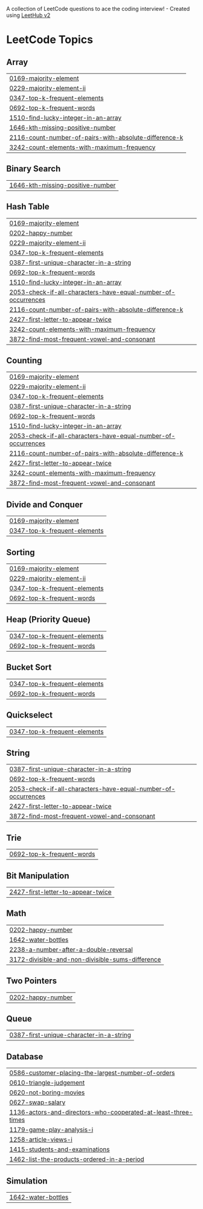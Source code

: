 A collection of LeetCode questions to ace the coding interview! - Created using [LeetHub v2](https://github.com/arunbhardwaj/LeetHub-2.0)
<!---LeetCode Topics Start-->
# LeetCode Topics
## Array
|  |
| ------- |
| [0169-majority-element](https://github.com/VEERUPAMARTHI/leetcode-problems/tree/master/0169-majority-element) |
| [0229-majority-element-ii](https://github.com/VEERUPAMARTHI/leetcode-problems/tree/master/0229-majority-element-ii) |
| [0347-top-k-frequent-elements](https://github.com/VEERUPAMARTHI/leetcode-problems/tree/master/0347-top-k-frequent-elements) |
| [0692-top-k-frequent-words](https://github.com/VEERUPAMARTHI/leetcode-problems/tree/master/0692-top-k-frequent-words) |
| [1510-find-lucky-integer-in-an-array](https://github.com/VEERUPAMARTHI/leetcode-problems/tree/master/1510-find-lucky-integer-in-an-array) |
| [1646-kth-missing-positive-number](https://github.com/VEERUPAMARTHI/leetcode-problems/tree/master/1646-kth-missing-positive-number) |
| [2116-count-number-of-pairs-with-absolute-difference-k](https://github.com/VEERUPAMARTHI/leetcode-problems/tree/master/2116-count-number-of-pairs-with-absolute-difference-k) |
| [3242-count-elements-with-maximum-frequency](https://github.com/VEERUPAMARTHI/leetcode-problems/tree/master/3242-count-elements-with-maximum-frequency) |
## Binary Search
|  |
| ------- |
| [1646-kth-missing-positive-number](https://github.com/VEERUPAMARTHI/leetcode-problems/tree/master/1646-kth-missing-positive-number) |
## Hash Table
|  |
| ------- |
| [0169-majority-element](https://github.com/VEERUPAMARTHI/leetcode-problems/tree/master/0169-majority-element) |
| [0202-happy-number](https://github.com/VEERUPAMARTHI/leetcode-problems/tree/master/0202-happy-number) |
| [0229-majority-element-ii](https://github.com/VEERUPAMARTHI/leetcode-problems/tree/master/0229-majority-element-ii) |
| [0347-top-k-frequent-elements](https://github.com/VEERUPAMARTHI/leetcode-problems/tree/master/0347-top-k-frequent-elements) |
| [0387-first-unique-character-in-a-string](https://github.com/VEERUPAMARTHI/leetcode-problems/tree/master/0387-first-unique-character-in-a-string) |
| [0692-top-k-frequent-words](https://github.com/VEERUPAMARTHI/leetcode-problems/tree/master/0692-top-k-frequent-words) |
| [1510-find-lucky-integer-in-an-array](https://github.com/VEERUPAMARTHI/leetcode-problems/tree/master/1510-find-lucky-integer-in-an-array) |
| [2053-check-if-all-characters-have-equal-number-of-occurrences](https://github.com/VEERUPAMARTHI/leetcode-problems/tree/master/2053-check-if-all-characters-have-equal-number-of-occurrences) |
| [2116-count-number-of-pairs-with-absolute-difference-k](https://github.com/VEERUPAMARTHI/leetcode-problems/tree/master/2116-count-number-of-pairs-with-absolute-difference-k) |
| [2427-first-letter-to-appear-twice](https://github.com/VEERUPAMARTHI/leetcode-problems/tree/master/2427-first-letter-to-appear-twice) |
| [3242-count-elements-with-maximum-frequency](https://github.com/VEERUPAMARTHI/leetcode-problems/tree/master/3242-count-elements-with-maximum-frequency) |
| [3872-find-most-frequent-vowel-and-consonant](https://github.com/VEERUPAMARTHI/leetcode-problems/tree/master/3872-find-most-frequent-vowel-and-consonant) |
## Counting
|  |
| ------- |
| [0169-majority-element](https://github.com/VEERUPAMARTHI/leetcode-problems/tree/master/0169-majority-element) |
| [0229-majority-element-ii](https://github.com/VEERUPAMARTHI/leetcode-problems/tree/master/0229-majority-element-ii) |
| [0347-top-k-frequent-elements](https://github.com/VEERUPAMARTHI/leetcode-problems/tree/master/0347-top-k-frequent-elements) |
| [0387-first-unique-character-in-a-string](https://github.com/VEERUPAMARTHI/leetcode-problems/tree/master/0387-first-unique-character-in-a-string) |
| [0692-top-k-frequent-words](https://github.com/VEERUPAMARTHI/leetcode-problems/tree/master/0692-top-k-frequent-words) |
| [1510-find-lucky-integer-in-an-array](https://github.com/VEERUPAMARTHI/leetcode-problems/tree/master/1510-find-lucky-integer-in-an-array) |
| [2053-check-if-all-characters-have-equal-number-of-occurrences](https://github.com/VEERUPAMARTHI/leetcode-problems/tree/master/2053-check-if-all-characters-have-equal-number-of-occurrences) |
| [2116-count-number-of-pairs-with-absolute-difference-k](https://github.com/VEERUPAMARTHI/leetcode-problems/tree/master/2116-count-number-of-pairs-with-absolute-difference-k) |
| [2427-first-letter-to-appear-twice](https://github.com/VEERUPAMARTHI/leetcode-problems/tree/master/2427-first-letter-to-appear-twice) |
| [3242-count-elements-with-maximum-frequency](https://github.com/VEERUPAMARTHI/leetcode-problems/tree/master/3242-count-elements-with-maximum-frequency) |
| [3872-find-most-frequent-vowel-and-consonant](https://github.com/VEERUPAMARTHI/leetcode-problems/tree/master/3872-find-most-frequent-vowel-and-consonant) |
## Divide and Conquer
|  |
| ------- |
| [0169-majority-element](https://github.com/VEERUPAMARTHI/leetcode-problems/tree/master/0169-majority-element) |
| [0347-top-k-frequent-elements](https://github.com/VEERUPAMARTHI/leetcode-problems/tree/master/0347-top-k-frequent-elements) |
## Sorting
|  |
| ------- |
| [0169-majority-element](https://github.com/VEERUPAMARTHI/leetcode-problems/tree/master/0169-majority-element) |
| [0229-majority-element-ii](https://github.com/VEERUPAMARTHI/leetcode-problems/tree/master/0229-majority-element-ii) |
| [0347-top-k-frequent-elements](https://github.com/VEERUPAMARTHI/leetcode-problems/tree/master/0347-top-k-frequent-elements) |
| [0692-top-k-frequent-words](https://github.com/VEERUPAMARTHI/leetcode-problems/tree/master/0692-top-k-frequent-words) |
## Heap (Priority Queue)
|  |
| ------- |
| [0347-top-k-frequent-elements](https://github.com/VEERUPAMARTHI/leetcode-problems/tree/master/0347-top-k-frequent-elements) |
| [0692-top-k-frequent-words](https://github.com/VEERUPAMARTHI/leetcode-problems/tree/master/0692-top-k-frequent-words) |
## Bucket Sort
|  |
| ------- |
| [0347-top-k-frequent-elements](https://github.com/VEERUPAMARTHI/leetcode-problems/tree/master/0347-top-k-frequent-elements) |
| [0692-top-k-frequent-words](https://github.com/VEERUPAMARTHI/leetcode-problems/tree/master/0692-top-k-frequent-words) |
## Quickselect
|  |
| ------- |
| [0347-top-k-frequent-elements](https://github.com/VEERUPAMARTHI/leetcode-problems/tree/master/0347-top-k-frequent-elements) |
## String
|  |
| ------- |
| [0387-first-unique-character-in-a-string](https://github.com/VEERUPAMARTHI/leetcode-problems/tree/master/0387-first-unique-character-in-a-string) |
| [0692-top-k-frequent-words](https://github.com/VEERUPAMARTHI/leetcode-problems/tree/master/0692-top-k-frequent-words) |
| [2053-check-if-all-characters-have-equal-number-of-occurrences](https://github.com/VEERUPAMARTHI/leetcode-problems/tree/master/2053-check-if-all-characters-have-equal-number-of-occurrences) |
| [2427-first-letter-to-appear-twice](https://github.com/VEERUPAMARTHI/leetcode-problems/tree/master/2427-first-letter-to-appear-twice) |
| [3872-find-most-frequent-vowel-and-consonant](https://github.com/VEERUPAMARTHI/leetcode-problems/tree/master/3872-find-most-frequent-vowel-and-consonant) |
## Trie
|  |
| ------- |
| [0692-top-k-frequent-words](https://github.com/VEERUPAMARTHI/leetcode-problems/tree/master/0692-top-k-frequent-words) |
## Bit Manipulation
|  |
| ------- |
| [2427-first-letter-to-appear-twice](https://github.com/VEERUPAMARTHI/leetcode-problems/tree/master/2427-first-letter-to-appear-twice) |
## Math
|  |
| ------- |
| [0202-happy-number](https://github.com/VEERUPAMARTHI/leetcode-problems/tree/master/0202-happy-number) |
| [1642-water-bottles](https://github.com/VEERUPAMARTHI/leetcode-problems/tree/master/1642-water-bottles) |
| [2238-a-number-after-a-double-reversal](https://github.com/VEERUPAMARTHI/leetcode-problems/tree/master/2238-a-number-after-a-double-reversal) |
| [3172-divisible-and-non-divisible-sums-difference](https://github.com/VEERUPAMARTHI/leetcode-problems/tree/master/3172-divisible-and-non-divisible-sums-difference) |
## Two Pointers
|  |
| ------- |
| [0202-happy-number](https://github.com/VEERUPAMARTHI/leetcode-problems/tree/master/0202-happy-number) |
## Queue
|  |
| ------- |
| [0387-first-unique-character-in-a-string](https://github.com/VEERUPAMARTHI/leetcode-problems/tree/master/0387-first-unique-character-in-a-string) |
## Database
|  |
| ------- |
| [0586-customer-placing-the-largest-number-of-orders](https://github.com/VEERUPAMARTHI/leetcode-problems/tree/master/0586-customer-placing-the-largest-number-of-orders) |
| [0610-triangle-judgement](https://github.com/VEERUPAMARTHI/leetcode-problems/tree/master/0610-triangle-judgement) |
| [0620-not-boring-movies](https://github.com/VEERUPAMARTHI/leetcode-problems/tree/master/0620-not-boring-movies) |
| [0627-swap-salary](https://github.com/VEERUPAMARTHI/leetcode-problems/tree/master/0627-swap-salary) |
| [1136-actors-and-directors-who-cooperated-at-least-three-times](https://github.com/VEERUPAMARTHI/leetcode-problems/tree/master/1136-actors-and-directors-who-cooperated-at-least-three-times) |
| [1179-game-play-analysis-i](https://github.com/VEERUPAMARTHI/leetcode-problems/tree/master/1179-game-play-analysis-i) |
| [1258-article-views-i](https://github.com/VEERUPAMARTHI/leetcode-problems/tree/master/1258-article-views-i) |
| [1415-students-and-examinations](https://github.com/VEERUPAMARTHI/leetcode-problems/tree/master/1415-students-and-examinations) |
| [1462-list-the-products-ordered-in-a-period](https://github.com/VEERUPAMARTHI/leetcode-problems/tree/master/1462-list-the-products-ordered-in-a-period) |
## Simulation
|  |
| ------- |
| [1642-water-bottles](https://github.com/VEERUPAMARTHI/leetcode-problems/tree/master/1642-water-bottles) |
<!---LeetCode Topics End-->